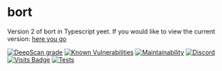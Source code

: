 # bort
Version 2 of bort in Typescript yeet. If you would like to view the current version: [here you go](https://github.com/MatievisTheKat/bort/tree/master)

[![DeepScan grade](https://deepscan.io/api/teams/10306/projects/13030/branches/212991/badge/grade.svg)](https://deepscan.io/dashboard#view=project&tid=10306&pid=13030&bid=212991)
[![Known Vulnerabilities](https://snyk.io/test/github/MatievisTheKat/bort/badge.svg?targetFile=package.json)](https://snyk.io/test/github/MatievisTheKat/bort?targetFile=package.json)
[![Maintainability](https://api.codeclimate.com/v1/badges/ee41309468df0c25cec4/maintainability)](https://codeclimate.com/github/MatievisTheKat/bort/maintainability)
[![Discord](https://img.shields.io/discord/673605613456195584)](https://discord.gg/t65hRpd)
[![Visits Badge](https://badges.pufler.dev/visits/MatievisTheKat/bort)](https://badges.pufler.dev)
[![Tests](https://img.shields.io/github/workflow/status/MatievisTheKat/bort/test)](https://shields.io)
